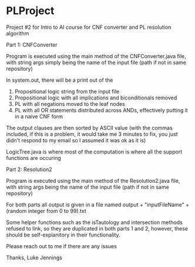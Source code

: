 # PLProject
Project #2 for Intro to AI course for CNF converter and PL resolution algorithm

Part 1: CNFConverter

Program is executed using the main method of the CNFConverter.java file, with string args simply being the name of the input file (path if not in same repository)

In system.out, there will be a print out of the
1. Propositional logic string from the input file
2. Propositional logic with all implications and biconditionals removed
3. PL with all negations moved to the leaf nodes
4. PL with all OR statements distributed across ANDs, effectively putting it in a naive CNF form

The output clauses are then sorted by ASCII value (with the commas included, if this is a problem, it would take me 3 minutes to fix, you just didn't respond to my email so I assumed it was ok as it is)

LogicTree.java is where most of the computation is where all the support functions are occuring

Part 2: Resolution2

Program is executed using the main method of the Resolution2.java file, with string args being the name of the input file (path if not in same repository)

For both parts all output is given in a file named output + "inputFileName" + (random integer from 0 to 99).txt

Some helper functions such as the isTautology and intersection methods refused to link, so they are duplicated in both parts 1 and 2, however, these should be self-explanitory in their functionality.

Please reach out to me if there are any issues

Thanks,
Luke Jennings